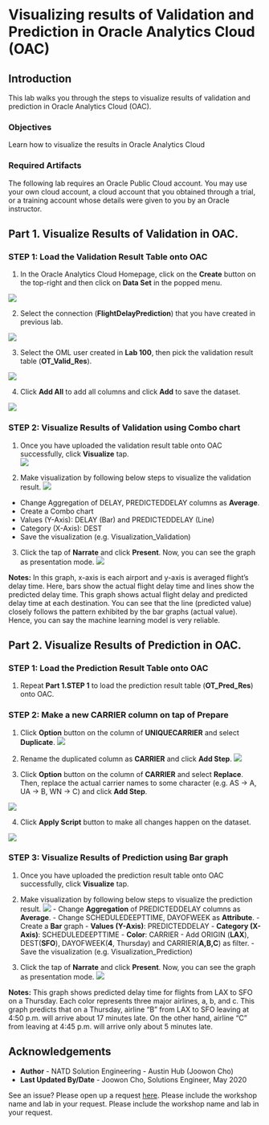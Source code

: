 # Visualizing results of Validation and Prediction in Oracle Analytics Cloud (OAC)


## Introduction
This lab walks you through the steps to visualize results of validation and prediction in Oracle Analytics Cloud (OAC).  

### Objectives
Learn how to visualize the results in Oracle Analytics Cloud

### Required Artifacts
The following lab requires an Oracle Public Cloud account. You may use your own cloud account, a cloud account that you obtained through a trial, or a training account whose details were given to you by an Oracle instructor.



## Part 1. Visualize Results of Validation in OAC. 

### **STEP 1**: Load the Validation Result Table onto OAC

1.   In the Oracle Analytics Cloud Homepage, click on the **Create** button on the top-right and then click on **Data Set** in the popped menu.

![](./images/picture500-1.png)

2.   Select the connection (**FlightDelayPrediction**) that you have created in previous lab.

![](./images/picture500-2.png)

3.   Select the OML user created in **Lab 100**, then pick the validation result table (**OT_Valid_Res**).

![](./images/picture500-3.png)

4.   Click **Add All** to add all columns and click **Add** to save the dataset.  

![](./images/picture500-4.png)

### **STEP 2**: Visualize Results of Validation using Combo chart
1.   Once you have uploaded the validation result table onto OAC successfully, click **Visualize** tap.  
![](./images/picture500-5.png)

2.   Make visualization by following below steps to visualize the validation result. 
![](./images/picture500-6.png)
- Change Aggregation of DELAY, PREDICTEDDELAY columns as **Average**.
- Create a Combo chart
- Values (Y-Axis): DELAY (Bar) and PREDICTEDDELAY (Line) 
- Category (X-Axis): DEST
- Save the visualization (e.g. Visualization_Validation) 

3. Click the tap of **Narrate** and click **Present**. Now, you can see the graph as presentation mode. 
![](./images/picture500-7.png)

**Notes:** In this graph, x-axis is each airport and y-axis is averaged flight’s delay time. Here, bars show the actual flight delay time and lines show the predicted delay time. This graph shows actual flight delay and predicted delay time at each destination. You can see that the line (predicted value) closely follows the pattern exhibited by the bar graphs (actual value). Hence, you can say the machine learning model is very reliable.


## Part 2. Visualize Results of Prediction in OAC. 

### **STEP 1**: Load the Prediction Result Table onto OAC

1. Repeat **Part 1.STEP 1** to load the prediction result table (**OT_Pred_Res**) onto OAC. 

### **STEP 2**: Make a new CARRIER column on tap of Prepare
1. Click **Option** button on the column of **UNIQUECARRIER** and select **Duplicate**. 
![](./images/picture500-8.png)

2. Rename the duplicated column as **CARRIER** and click **Add Step**. 
![](./images/picture500-9.png)

3. Click **Option** button on the column of **CARRIER** and select **Replace**. Then, replace the actual carrier names to some character (e.g. AS -> A, UA -> B, WN -> C) and click **Add Step**. 

![](./images/picture500-10.png)

4. Click **Apply Script** button to make all changes happen on the dataset. 

![](./images/picture500-11.png)

### **STEP 3**: Visualize Results of Prediction using Bar graph
1.   Once you have uploaded the prediction result table onto OAC successfully, click **Visualize** tap.  

2.   Make visualization by following below steps to visualize the prediction result. 
![](./images/picture500-12.png)
    - Change **Aggregation** of PREDICTEDDELAY columns as **Average**.
    - Change SCHEDULEDEEPTTIME, DAYOFWEEK as **Attribute**. 
    - Create a **Bar** graph
    - **Values (Y-Axis)**: PREDICTEDDELAY
    - **Category (X-Axis)**: SCHEDULEDEEPTTIME
    - **Color**: CARRIER
    - Add ORIGIN (**LAX**), DEST(**SFO**), DAYOFWEEK(**4**, Thursday) and CARRIER(**A,B,C**) as filter. 
    - Save the visualization (e.g. Visualization_Prediction) 

3. Click the tap of **Narrate** and click **Present**. Now, you can see the graph as presentation mode. 
![](./images/picture500-13.png)

**Notes:** This graph shows predicted delay time for flights from LAX to SFO on a Thursday. Each color represents three major airlines, a, b, and c. This graph predicts that on a Thursday, airline “B” from LAX to SFO leaving at 4:50 p.m. will arrive about 17 minutes late. On the other hand, airline “C” from leaving at 4:45 p.m. will arrive only about 5 minutes late.


## Acknowledgements

- **Author** - NATD Solution Engineering - Austin Hub (Joowon Cho)
- **Last Updated By/Date** - Joowon Cho, Solutions Engineer, May 2020

See an issue?  Please open up a request [here](https://github.com/oracle/learning-library/issues).   Please include the workshop name and lab in your request.    Please include the workshop name and lab in your request. 